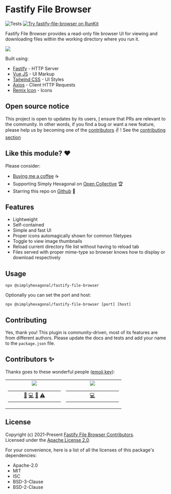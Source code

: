 # Fastify File Browser
![Tests](https://github.com/simplyhexagonal/fastify-file-browser/workflows/tests/badge.svg)
[![Try fastify-file-browser on RunKit](https://badge.runkitcdn.com/@simplyhexagonal/fastify-file-browser.svg)](https://npm.runkit.com/@simplyhexagonal/fastify-file-browser)

Fastify File Browser provides a read-only file browser UI for viewing and downloading files within
the working directory where you run it.

![](https://raw.githubusercontent.com/simplyhexagonal/fastify-file-browser/main/demo.gif)

Built using:

- [Fastify](https://www.fastify.io/) - HTTP Server
- [Vue JS](https://vuejs.org/) - UI Markup
- [Tailwind CSS](https://tailwindcss.com/) - UI Styles
- [Axios](https://axios-http.com/) - Client HTTP Requests
- [Remix Icon](https://remixicon.com/) - Icons

## Open source notice

This project is open to updates by its users, [I](https://github.com/jeanlescure) ensure that PRs are relevant to the community.
In other words, if you find a bug or want a new feature, please help us by becoming one of the
[contributors](#contributors-) ✌️ ! See the [contributing section](#contributing)

## Like this module? ❤

Please consider:

- [Buying me a coffee](https://www.buymeacoffee.com/jeanlescure) ☕
- Supporting Simply Hexagonal on [Open Collective](https://opencollective.com/simplyhexagonal) 🏆
- Starring this repo on [Github](https://github.com/simplyhexagonal/fastify-file-browser) 🌟

## Features

- Lightweight
- Self-contained
- Simple and fast UI
- Proper icons automagically shown for common filetypes
- Toggle to view image thumbnails
- Reload current directory file list without having to reload tab
- Files served with proper mime-type so browser knows how to display or download respectively

## Usage

```
npx @simplyhexagonal/fastify-file-browser
```

Optionally you can set the port and host:

```
npx @simplyhexagonal/fastify-file-browser [port] [host]
```

## Contributing

Yes, thank you! This plugin is community-driven, most of its features are from different authors.
Please update the docs and tests and add your name to the `package.json` file.

## Contributors ✨

Thanks goes to these wonderful people ([emoji key](https://allcontributors.org/docs/en/emoji-key)):

<!-- ALL-CONTRIBUTORS-LIST:START - Do not remove or modify this section -->
<!-- prettier-ignore-start -->
<!-- markdownlint-disable -->
<table>
  <tr>
    <td align="center"><a href="https://jeanlescure.cr"><img src="https://shortunique.id/assets/contributors/jeanlescure.svg" /></a><table><tbody><tr><td width="150" align="center"><a href="#maintenance-jeanlescure" title="Maintenance">🚧</a> <a href="https://github.com/jeanlescure/short-unique-id/commits?author=jeanlescure" title="Code">💻</a> <a href="https://github.com/jeanlescure/short-unique-id/commits?author=jeanlescure" title="Documentation">📖</a> <a href="https://github.com/jeanlescure/short-unique-id/commits?author=jeanlescure" title="Tests">⚠️</a></td></tr></tbody></table></td>
    <td align="center"><a href="https://dianalu.design"><img src="https://shortunique.id/assets/contributors/dilescure.svg" /></a><table><tbody><tr><td width="150" align="center"><a href="https://github.com/jeanlescure/short_uuid/commits?author=DiLescure" title="Code">💻</a></td></tr></tbody></table></td>
  </tr>
</table>
<!-- markdownlint-enable -->
<!-- prettier-ignore-end -->
<!-- ALL-CONTRIBUTORS-LIST:END -->

## License

Copyright (c) 2021-Present [Fastify File Browser Contributors](https://github.com/simplyhexagonal/fastify-file-browser/#contributors-).<br/>
Licensed under the [Apache License 2.0](https://www.apache.org/licenses/LICENSE-2.0).

For your convenience, here is a list of all the licenses of this package's dependencies:

- Apache-2.0
- MIT
- ISC
- BSD-3-Clause
- BSD-2-Clause

